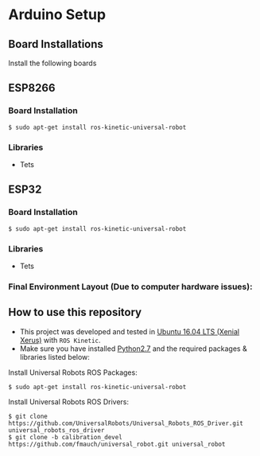 # Arduino Setup
## Board Installations

Install the following boards

## ESP8266

### Board Installation
  ```
  $ sudo apt-get install ros-kinetic-universal-robot
  ```
### Libraries
* Tets


## ESP32

### Board Installation
  ```
  $ sudo apt-get install ros-kinetic-universal-robot
  ```
### Libraries
* Tets

  
  


### Final Environment Layout (Due to computer hardware issues):




## How to use this repository
- This project was developed and tested in [Ubuntu 16.04 LTS (Xenial Xerus)](https://releases.ubuntu.com/16.04/) with `ROS Kinetic`.
- Make sure you have installed [Python2.7](https://www.python.org/download/releases/2.7/) and the required packages & libraries listed below:

Install Universal Robots ROS Packages:
  ```
  $ sudo apt-get install ros-kinetic-universal-robot
  ```
Install Universal Robots ROS Drivers:
  ```
  $ git clone https://github.com/UniversalRobots/Universal_Robots_ROS_Driver.git universal_robots_ros_driver
  $ git clone -b calibration_devel https://github.com/fmauch/universal_robot.git universal_robot
  ```

